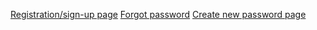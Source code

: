 [Registration/sign-up page](https://github.com/zuri-training/EXCEL_COMP-Team_101/issues/24)
[Forgot password](https://github.com/zuri-training/EXCEL_COMP-Team_101/issues/30)
[Create new password page](https://github.com/zuri-training/EXCEL_COMP-Team_101/issues/31)

